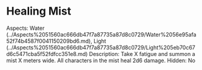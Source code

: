 # Healing Mist

Aspects: Water (../Aspects%2051560ac666db47f7a87735a87d8c0729/Water%2056e95afa52f74b4587f0041150209bd6.md), Light (../Aspects%2051560ac666db47f7a87735a87d8c0729/Light%205eb70c67d6c5471cba5f52fdfcc351e8.md)
Description: Take X fatigue and summon a mist X meters wide. All characters in the mist heal 2d6 damage.
Hidden: No
